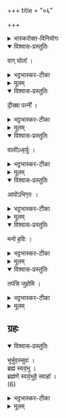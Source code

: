 +++
title = "०६"

+++

<details><summary>भास्करोक्त-विनियोगः</summary>

1उत्तरतः प्राञ्चं षढ्ढोतारमुपदद्धाति - वाग्घोतेति ॥ ‘वाग्घोता षढ्ढोतॄणां' इत्येतद्-ब्राह्मणोक्तत्वाद् अयमेवोत्तरत इत्येके ।  
क्रमाम्नानात् 'सूर्यं ते' इत्ययमेव, न 'वाग्घोता' इति । द्वयोरपि स्तुतिरित्यन्ये । अपरे तु विकल्प इत्याहुः । 
</details>

<details open><summary>विश्वास-प्रस्तुतिः</summary>

वाग् घोता᳚ ।  
</details>

<details><summary>भट्टभास्कर-टीका</summary>

वागेव मदीया मम होता 
</details>


<details><summary>मूलम्</summary>

वाग्घोता᳚ ।  
</details>

<details open><summary>विश्वास-प्रस्तुतिः</summary>

दी॒ख्षा पत्नी᳚ ।
</details>

<details><summary>भट्टभास्कर-टीका</summary>

शस्त्रादिवाक्स्थानीया दीक्षा नियमपरम्परा सैव पत्नी । 
</details>


<details><summary>मूलम्</summary>

दी॒ख्षा पत्नी᳚ ।
</details>

<details open><summary>विश्वास-प्रस्तुतिः</summary>

वातो᳚ऽध्व॒र्युः ।  
</details>

<details><summary>भट्टभास्कर-टीका</summary>

वातः प्राणः स एव अध्वर्युः कर्तृत्वात् । 
</details>


<details><summary>मूलम्</summary>

वातो᳚ऽध्व॒र्युः ।  
</details>
  
<details open><summary>विश्वास-प्रस्तुतिः</summary>

आपो॑ऽभिग॒रः ।  
</details>

<details><summary>भट्टभास्कर-टीका</summary>

आपोऽभिगरः आभिगरिता ब्रह्मा । यद्वा - अभिगरणं उद्देशादिर्यजमानव्यापारः, तद्धेतुत्वात् । 
</details>


<details><summary>मूलम्</summary>

आपो॑ऽभिग॒रः ।  
</details>

<details open><summary>विश्वास-प्रस्तुतिः</summary>

मनो॑ ह॒विः ।  
</details>

<details><summary>भट्टभास्कर-टीका</summary>

मनो हविः आज्यादि, तृप्तिहेतुत्वात् । 
</details>


<details><summary>मूलम्</summary>

मनो॑ ह॒विः ।  
</details>

<details open><summary>विश्वास-प्रस्तुतिः</summary>

तप॑सि जुहोमि ।  
</details>

<details><summary>भट्टभास्कर-टीका</summary>

तपसि अग्निस्थानीये तत् मनोहविः जुहोमि स्थापयामि अविनाशेन प्रवर्तयामि इति सूचितं हविग्रहणेन ॥
</details>


<details><summary>मूलम्</summary>

तप॑सि जुहोमि ।  
</details>

## ग्रहः
<details open><summary>विश्वास-प्रस्तुतिः</summary>

भूर्भुव॒स्सुवः॑ ।  
ब्रह्म॑ स्वयं॒भु ।  
ब्रह्म॑णे स्वयं॒भुवे॒ स्वाहा᳚ ।  
(6)  
</details>

<details><summary>भट्टभास्कर-टीका</summary>

2अथ ग्रहः ॥ भूरादयस्सर्वेऽपि लोकाः ब्रह्मैव स्वयम्भु, स्वयमेव ब्रह्म भूरादिरूपेण भवतीति । अहं च मदीयः च यज्ञः सर्वं तदेव । तस्मै ब्रह्मणे स्वयम्भुवे स्वाहा स्वाहुतं भव, सुष्ठूपहिता वा भव ॥
इत्यारण्यके तृतीये षष्ठोऽनुवाकः ॥  
</details>


<details><summary>मूलम्</summary>

भूर्भुव॒स्सुवः॑ ।  
ब्रह्म॑ स्वयं॒भु ।  
ब्रह्म॑णे स्वयं॒भुवे॒ स्वाहा᳚ ।  
(6)  
</details>

